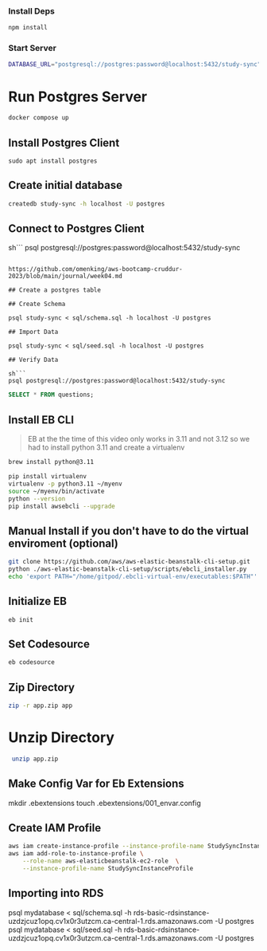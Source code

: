 
### Install Deps

```sh
npm install
```

### Start Server


```sh
DATABASE_URL="postgresql://postgres:password@localhost:5432/study-sync" PORT=4567 npm start
```

# Run Postgres Server

```sh
docker compose up
```

## Install Postgres Client

```
sudo apt install postgres
```

## Create initial database

```sh
createdb study-sync -h localhost -U postgres
```

## Connect to Postgres Client

sh```
psql postgresql://postgres:password@localhost:5432/study-sync
```

https://github.com/omenking/aws-bootcamp-cruddur-2023/blob/main/journal/week04.md

## Create a postgres table

## Create Schema

psql study-sync < sql/schema.sql -h localhost -U postgres

## Import Data

psql study-sync < sql/seed.sql -h localhost -U postgres

## Verify Data

sh```
psql postgresql://postgres:password@localhost:5432/study-sync
```

```sql
SELECT * FROM questions;
```

## Install EB CLI

> EB at the the time of this video only works in 3.11 and not 3.12 so we had to install python 3.11 and create a virtualenv

```sh
brew install python@3.11
```

```sh
pip install virtualenv
virtualenv -p python3.11 ~/myenv
source ~/myenv/bin/activate
python --version
pip install awsebcli --upgrade
```

## Manual Install if you don't have to do the virtual enviroment (optional)
```sh
git clone https://github.com/aws/aws-elastic-beanstalk-cli-setup.git
python ./aws-elastic-beanstalk-cli-setup/scripts/ebcli_installer.py
echo 'export PATH="/home/gitpod/.ebcli-virtual-env/executables:$PATH"' >> ~/.bash_profile && source ~/.bash_profile
```

## Initialize EB

```
eb init
```


## Set Codesource

```sh
eb codesource
```

## Zip Directory

```sh
zip -r app.zip app
```

# Unzip Directory

```sh
 unzip app.zip 
```

## Make Config Var for Eb Extensions

mkdir .ebextensions
touch .ebextensions/001_envar.config

## Create IAM Profile


```sh
aws iam create-instance-profile --instance-profile-name StudySyncInstanceProfile
aws iam add-role-to-instance-profile \
    --role-name aws-elasticbeanstalk-ec2-role  \
    --instance-profile-name StudySyncInstanceProfile
```

## Importing into RDS


psql mydatabase < sql/schema.sql -h rds-basic-rdsinstance-uzdzjcuz1opq.cv1x0r3utzcm.ca-central-1.rds.amazonaws.com -U postgres 
psql mydatabase < sql/seed.sql -h rds-basic-rdsinstance-uzdzjcuz1opq.cv1x0r3utzcm.ca-central-1.rds.amazonaws.com -U postgres 